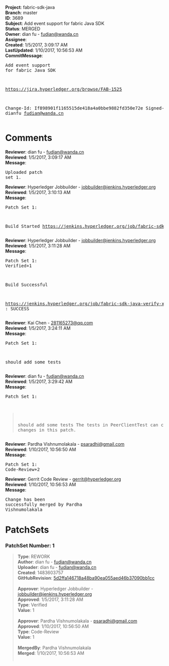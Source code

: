 <strong>Project</strong>: fabric-sdk-java<br><strong>Branch</strong>: master<br><strong>ID</strong>: 3689<br><strong>Subject</strong>: Add event support for fabric Java SDK<br><strong>Status</strong>: MERGED<br><strong>Owner</strong>: dian fu - fudian@wanda.cn<br><strong>Assignee</strong>:<br><strong>Created</strong>: 1/5/2017, 3:09:17 AM<br><strong>LastUpdated</strong>: 1/10/2017, 10:56:53 AM<br><strong>CommitMessage</strong>:<br><pre>Add event support for fabric Java SDK

https://jira.hyperledger.org/browse/FAB-1525

Change-Id: If898901f1165515de418a4a0bbe9882fd350e72e
Signed-off-by: dianfu <fudian@wanda.cn>
</pre><h1>Comments</h1><strong>Reviewer</strong>: dian fu - fudian@wanda.cn<br><strong>Reviewed</strong>: 1/5/2017, 3:09:17 AM<br><strong>Message</strong>: <pre>Uploaded patch set 1.</pre><strong>Reviewer</strong>: Hyperledger Jobbuilder - jobbuilder@jenkins.hyperledger.org<br><strong>Reviewed</strong>: 1/5/2017, 3:10:13 AM<br><strong>Message</strong>: <pre>Patch Set 1:

Build Started https://jenkins.hyperledger.org/job/fabric-sdk-java-verify-x86_64/12/</pre><strong>Reviewer</strong>: Hyperledger Jobbuilder - jobbuilder@jenkins.hyperledger.org<br><strong>Reviewed</strong>: 1/5/2017, 3:11:28 AM<br><strong>Message</strong>: <pre>Patch Set 1: Verified+1

Build Successful 

https://jenkins.hyperledger.org/job/fabric-sdk-java-verify-x86_64/12/ : SUCCESS</pre><strong>Reviewer</strong>: Kai Chen - 281165273@qq.com<br><strong>Reviewed</strong>: 1/5/2017, 3:24:11 AM<br><strong>Message</strong>: <pre>Patch Set 1:

should add some tests</pre><strong>Reviewer</strong>: dian fu - fudian@wanda.cn<br><strong>Reviewed</strong>: 1/5/2017, 3:29:42 AM<br><strong>Message</strong>: <pre>Patch Set 1:

> should add some tests
The tests in PeerClientTest can cover the changes in this patch.</pre><strong>Reviewer</strong>: Pardha Vishnumolakala - psaradhi@gmail.com<br><strong>Reviewed</strong>: 1/10/2017, 10:56:50 AM<br><strong>Message</strong>: <pre>Patch Set 1: Code-Review+2</pre><strong>Reviewer</strong>: Gerrit Code Review - gerrit@hyperledger.org<br><strong>Reviewed</strong>: 1/10/2017, 10:56:53 AM<br><strong>Message</strong>: <pre>Change has been successfully merged by Pardha Vishnumolakala</pre><h1>PatchSets</h1><h3>PatchSet Number: 1</h3><blockquote><strong>Type</strong>: REWORK<br><strong>Author</strong>: dian fu - fudian@wanda.cn<br><strong>Uploader</strong>: dian fu - fudian@wanda.cn<br><strong>Created</strong>: 1483603757<br><strong>GitHubRevision</strong>: [5d2ffa146718a48ba90ea055aed46b37090bb1cc](https://github.com/hyperledger/fabric-sdk-java/commit/5d2ffa146718a48ba90ea055aed46b37090bb1cc)<br><br><strong>Approver</strong>: Hyperledger Jobbuilder - jobbuilder@jenkins.hyperledger.org<br><strong>Approved</strong>: 1/5/2017, 3:11:28 AM<br><strong>Type</strong>: Verified<br><strong>Value</strong>: 1<br><br><strong>Approver</strong>: Pardha Vishnumolakala - psaradhi@gmail.com<br><strong>Approved</strong>: 1/10/2017, 10:56:50 AM<br><strong>Type</strong>: Code-Review<br><strong>Value</strong>: 1<br><br><strong>MergedBy</strong>: Pardha Vishnumolakala<br><strong>Merged</strong>: 1/10/2017, 10:56:53 AM<br><br></blockquote>